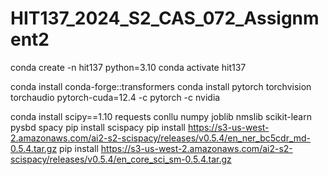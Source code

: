 # HIT137_2024_S2_CAS_072_Assignment2

conda create -n hit137 python=3.10
conda activate hit137

conda install conda-forge::transformers
conda install pytorch torchvision torchaudio pytorch-cuda=12.4 -c pytorch -c nvidia

conda install scipy==1.10 requests conllu numpy joblib nmslib scikit-learn pysbd spacy
pip install scispacy
pip install https://s3-us-west-2.amazonaws.com/ai2-s2-scispacy/releases/v0.5.4/en_ner_bc5cdr_md-0.5.4.tar.gz
pip install https://s3-us-west-2.amazonaws.com/ai2-s2-scispacy/releases/v0.5.4/en_core_sci_sm-0.5.4.tar.gz
